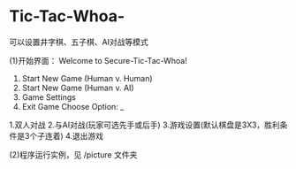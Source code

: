# Tic-Tac-Whoa-
可以设置井字棋、五子棋、AI对战等模式

(1)开始界面：
Welcome to Secure-Tic-Tac-Whoa!
1. Start New Game (Human v. Human)
2. Start New Game (Human v. AI)
3. Game Settings
4. Exit Game
Choose Option: _

1.双人对战
2.与AI对战(玩家可选先手或后手)
3.游戏设置(默认棋盘是3X3，胜利条件是3个子连着)
4.退出游戏

(2)程序运行实例，见 /picture 文件夹
